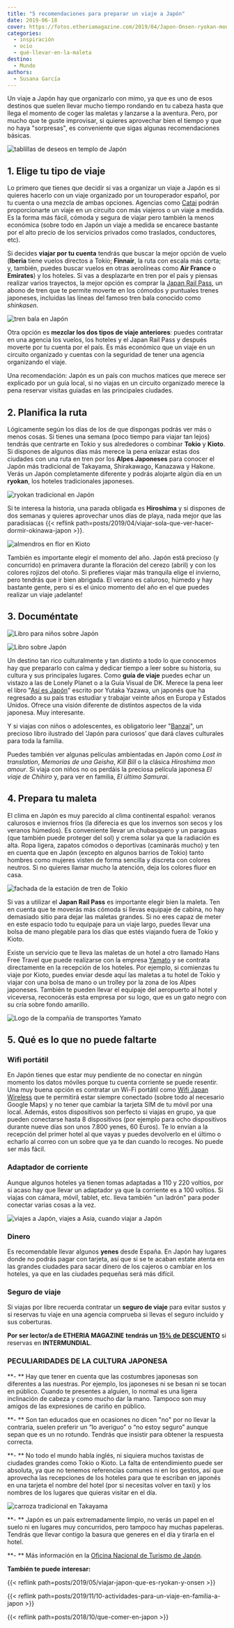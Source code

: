 ```yaml
---
title: "5 recomendaciones para preparar un viaje a Japón"
date: 2019-06-18
cover: https://fotos.etheriamagazine.com/2019/04/Japon-Onsen-ryokan-monte-Fuji.jpg
categories: 
  - inspiración
  - ocio
  - qué-llevar-en-la-maleta
destino: 
  - Mundo
authors: 
  - Susana García
---
```


Un viaje a Japón hay que organizarlo con mimo, ya que es uno de esos destinos que suelen 
llevar mucho tiempo rondando en tu cabeza hasta que llega el momento de coger las 
maletas y lanzarse a la aventura. Pero, por mucho que te guste improvisar, si quieres 
aprovechar bien el tiempo y que no haya "sorpresas", es conveniente que sigas algunas 
recomendaciones básicas. 

![tablillas de deseos en templo de Japón](https://fotos.etheriamagazine.com/2019/06/Preparar-viaje-japon-tablillas.jpg "En las tablillas de los deseos del templo Fushimi Inari siempre puedes escribir que quieres volver a Japón. © SG")

## 1\. Elige tu tipo de viaje

Lo primero que tienes que decidir si vas a organizar un viaje a Japón es si quieres 
hacerlo con un viaje organizado por un touroperador español, por tu cuenta o una mezcla 
de ambas opciones. Agencias como [Catai](https://www.catai.es/search?q=Japon) podrán 
proporcionarte un viaje en un circuito con más viajeros o un viaje a medida. Es la forma 
más fácil, cómoda y segura de viajar pero también la menos económica (sobre todo en 
Japón un viaje a medida se encarece bastante por el alto precio de los servicios 
privados como traslados, conductores, etc). 

Si decides **viajar por tu cuenta** tendrás que buscar la mejor opción de vuelo 
(**Iberia** tiene vuelos directos a Tokio; **Finnair**, la ruta con escala más corta; y, 
también, puedes buscar vuelos en otras aerolíneas como **Air France** o **Emirates**) y 
los hoteles. Si vas a desplazarte en tren por el país y piensas realizar varios 
trayectos, la mejor opción es comprar la [Japan Rail 
Pass](https://www.japan-rail-pass.es), un abono de tren que te permite moverte en los 
cómodos y puntuales trenes japoneses, incluidas las líneas del famoso tren bala conocido 
como _shinkasen_. 

![tren bala en Japón](https://fotos.etheriamagazine.com/2019/06/Preparar-viaje-japon-shinkasen.jpg "Tren shinkasen (tren bala).")

Otra opción es **mezclar los dos tipos de viaje anteriores**: puedes contratar en una 
agencia los vuelos, los hoteles y el Japan Rail Pass y después moverte por tu cuenta por 
el país. Es más económico que un viaje en un circuito organizado y cuentas con la 
seguridad de tener una agencia organizando el viaje. 

Una recomendación: Japón es un país con muchos matices que merece ser explicado por un 
guía local, si no viajas en un circuito organizado merece la pena reservar visitas 
guiadas en las principales ciudades. 

## 2\. Planifica la ruta

Lógicamente según los días de los de que dispongas podrás ver más o menos cosas. Si 
tienes una semana (poco tiempo para viajar tan lejos) tendrás que centrarte en Tokio y 
sus alrededores o combinar **Tokio** y **Kioto**. Si dispones de algunos días más merece 
la pena enlazar estas dos ciudades con una ruta en tren por los **Alpes Japoneses** para 
conocer el Japón más tradicional de Takayama, Shirakawago, Kanazawa y Hakone. Verás un 
Japón completamente diferente y podrás alojarte algún día en un **ryokan**, los hoteles 
tradicionales japoneses. 

![ryokan tradicional en Japón](https://fotos.etheriamagazine.com/2019/04/Japon-Ryokan.jpg "Onsen en un Ryokan. © Rockzheart/Adobe Stock")

Si te interesa la historia, una parada obligada es **Hiroshima** y si dispones de dos 
semanas y quieres aprovechar unos días de playa, nada mejor que las paradisíacas {{< 
reflink path=posts/2019/04/viajar-sola-que-ver-hacer-dormir-okinawa-japon >}}. 

![almendros en flor en Kioto](https://fotos.etheriamagazine.com/2019/06/Preparar-viaje-Japon-primavera.jpg "Camino del Filósofo con los cerezos en flor en Kioto. © Susana García")

También es importante elegir el momento del año. Japón está precioso (y concurrido) en 
primavera durante la floración del cerezo (abril) y con los colores rojizos del otoño. 
Si prefieres viajar más tranquila elige el invierno, pero tendrás que ir bien abrigada. 
El verano es caluroso, húmedo y hay bastante gente, pero si es el único momento del año 
en el que puedes realizar un viaje ¡adelante! 

## 3\. Documéntate

![Libro para niños sobre Japón](https://fotos.etheriamagazine.com/2019/06/Japon-Banzai.jpg)

![Libro sobre Japón](https://fotos.etheriamagazine.com/2019/06/Asi-es-Japon.jpg "Así es Japón.")

Un destino tan rico culturalmente y tan distinto a todo lo que conocemos hay que 
prepararlo con calma y dedicar tiempo a leer sobre su historia, su cultura y sus 
principales lugares. Como **guía de viaje** puedes echar un vistazo a las de Lonely 
Planet o a la Guía Visual de DK. Merece la pena leer el libro "[Así es 
Japón](https://amzn.to/2XAl9mY)" escrito por Yutaka Yazawa, un japonés que ha regresado 
a su país tras estudiar y trabajar veinte años en Europa y Estados Unidos. Ofrece una 
visión diferente de distintos aspectos de la vida japonesa. Muy interesante. 

Y si viajas con niños o adolescentes, es obligatorio leer 
"[Banzai](https://amzn.to/2WvfJs0)", un precioso libro ilustrado del ‘Japón para 
curiosos’ que dará claves culturales para toda la familia. 

Puedes también ver algunas películas ambientadas en Japón como _Lost in translation_, 
_Memorias de una Geisha_, _Kill Bill_ o la clásica _Hiroshima mon amour_. Si viaja con 
niños no os perdáis la preciosa película japonesa _El viaje de Chihiro_ y, para ver en 
familia, _El último Samurai_. 

## 4\. Prepara tu maleta

El clima en Japón es muy parecido al clima continental español: veranos calurosos e 
inviernos fríos (la diferecia es que los invernos son secos y los veranos húmedos). Es 
conveniente llevar un chubasquero y un paraguas (que también puede proteger del sol) y 
crema solar ya que la radiación es alta. Ropa ligera, zapatos cómodos o deportivas 
(caminarás mucho) y ten en cuenta que en Japón (excepto en algunos barrios de Tokio) 
tanto hombres como mujeres visten de forma sencilla y discreta con colores neutros. Si 
no quieres llamar mucho la atención, deja los colores fluor en casa. 

![fachada de la estación de tren de Tokio](https://fotos.etheriamagazine.com/2019/06/Preparar-viaje-Japon-estacion-Tokio.jpg "Estación Central de tren de Tokio.")

Si vas a utilizar el **Japan Rail Pass** es importante elegir bien la maleta. Ten en 
cuenta que te moverás más cómoda si llevas equipaje de cabina, no hay demasiado sitio 
para dejar las maletas grandes. Si no eres capaz de meter en este espacio todo tu 
equipaje para un viaje largo, puedes llevar una bolsa de mano plegable para los días que 
estés viajando fuera de Tokio y Kioto. 

Existe un servicio que te lleva las maletas de un hotel a otro llamado Hans Free Travel 
que puede realizarse con la empresa 
[Yamato](http://www.global-yamato.com/en/hands-free-travel/scene02.html) y se contrata 
directamente en la recepción de los hoteles. Por ejemplo, si comienzas tu viaje por 
Kioto, puedes enviar desde aquí las maletas a tu hotel de Tokio y viajar con una bolsa 
de mano o un trolley por la zona de los Alpes japoneses. También te pueden llevar el 
equipaje del aeropuerto al hotel y viceversa, reconocerás esta empresa por su logo, que 
es un gato negro con su cría sobre fondo amarillo. 

![Logo de la compañía de transportes Yamato](https://fotos.etheriamagazine.com/2019/06/preparar-viaje-japon-yamato.jpg "Logo de la compañía de transportes Yamato, si necesitas sus servicios para enviar tu maleta búscala en el aeropuerto.")

## 5\. Qué es lo que no puede faltarte

### Wifi portátil

En Japón tienes que estar muy pendiente de no conectar en ningún momento los datos 
móviles porque tu cuenta corriente se puede resentir. Una muy buena opción es contratar 
un Wi-Fi portátil como [Wifi Japan Wireless](https://www.japan-wireless.com/es/lp) que 
te permitirá estar siempre conectado (sobre todo al necesario Google Maps) y no tener 
que cambiar la tarjeta SIM de tu móvil por una local. Además, estos dispositivos son 
perfecto si viajas en grupo, ya que pueden conectarse hasta 8 dispositivos (por ejemplo 
para ocho dispositivos durante nueve días son unos 7.800 yenes, 60 Euros). Te lo envían 
a la recepción del primer hotel al que vayas y puedes devolverlo en el último o echarlo 
al correo con un sobre que ya te dan cuando lo recoges. No puede ser más fácil. 

### Adaptador de corriente

Aunque algunos hoteles ya tienen tomas adaptadas a 110 y 220 voltios, por si acaso hay 
que llevar un adaptador ya que la corriente es a 100 voltios. Si viajas con cámara, 
móvil, tablet, etc. lleva también "un ladrón" para poder conectar varias cosas a la vez. 

![viajes a Japón, viajes a Asia, cuando viajar a Japón](https://fotos.etheriamagazine.com/2019/06/preparar-viaje-japon-yen.jpg "Yenes.")

### Dinero

Es recomendable llevar algunos **yenes** desde España. En Japón hay lugares donde no 
podrás pagar con tarjeta, así que si se te acaban estate atenta en las grandes ciudades 
para sacar dinero de los cajeros o cambiar en los hoteles, ya que en las ciudades 
pequeñas será más difícil. 

### Seguro de viaje

Si viajas por libre recuerda contratar un **seguro de viaje** para evitar sustos y si 
reservas tu viaje en una agencia comprueba si llevas el seguro incluido y sus 
coberturas. 

**Por ser lector/a de ETHERIA MAGAZINE** **tendrás un [15% de 
DESCUENTO](https://clk.tradedoubler.com/click?p=281568&a=3132464&url=https%3A%2F%2Fwww.intermundial.es%2Fafiliados%2Fseguros-de-viaje-recomendado%3Ftduid%3Da2505c6202eb9ec08ada064bcce8aa48%26utm_source%3DTradedoubler%26utm_medium%3D1%26utm_campaign%3DGeneral%26utm_content%3D3132464%26utm_term%3D3132464)** 
si reservas en **INTERMUNDIAL**. 

### PECULIARIDADES DE LA CULTURA JAPONESA

**- ** Hay que tener en cuenta que las costumbres japonesas son diferentes a las 
nuestras. Por ejemplo, los japoneses ni se besan ni se tocan en público. Cuando te 
presentes a alguien, lo normal es una ligera inclinación de cabeza y como mucho dar la 
mano. Tampoco son muy amigos de las expresiones de cariño en público. 

**- ** Son tan educados que en ocasiones no dicen "no" por no llevar la contraria, 
suelen preferir un “lo averiguo” o “no estoy seguro” aunque sepan que es un no rotundo. 
Tendrás que insistir para obtener la respuesta correcta. 

**- ** No todo el mundo habla inglés, ni siquiera muchos taxistas de ciudades grandes 
como Tokio o Kioto. La falta de entendimiento puede ser absoluta, ya que no tenemos 
referencias comunes ni en los gestos, así que aprovecha las recepciones de los hoteles 
para que te escriban en japonés en una tarjeta el nombre del hotel (por si necesitas 
volver en taxi) y los nombres de los lugares que quieras visitar en el día. 

![carroza tradicional en Takayama](https://fotos.etheriamagazine.com/2019/06/Preparar-viaje-Japon-Festival-Takayama.jpg "Festival de la Primavera en Takayama. A pesar de la concentración de gente no verás un papel en el suelo. © Susana García.")

**- ** Japón es un país extremadamente limpio, no verás un papel en el suelo ni en 
lugares muy concurridos, pero tampoco hay muchas papeleras. Tendrás que llevar contigo 
la basura que generes en el día y tirarla en el hotel. 

**- ** Más información en la [Oficina Nacional de Turismo de 
Japón](https://www.japan.travel/es/es/). 

**También te puede interesar:** 

{{< reflink path=posts/2019/05/viajar-japon-que-es-ryokan-y-onsen >}} 

{{< reflink path=posts/2019/11/10-actividades-para-un-viaje-en-familia-a-japon >}} 

{{< reflink path=posts/2018/10/que-comer-en-japon >}}
